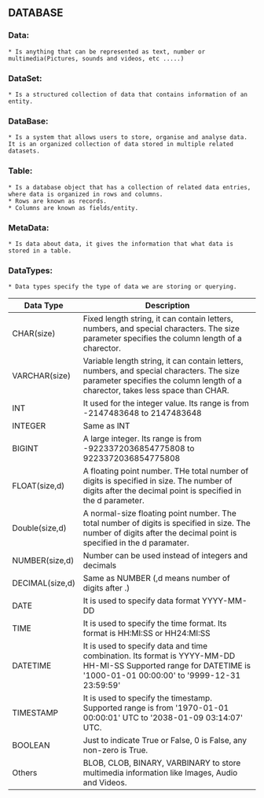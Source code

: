 DATABASE
--------
### Data: 
    * Is anything that can be represented as text, number or multimedia(Pictures, sounds and videos, etc .....)
### DataSet: 
    * Is a structured collection of data that contains information of an entity.
### DataBase:
    * Is a system that allows users to store, organise and analyse data. It is an organized collection of data stored in multiple related datasets.
### Table:
    * Is a database object that has a collection of related data entries, where data is organized in rows and columns.
    * Rows are known as records.
    * Columns are known as fields/entity.
### MetaData:
    * Is data about data, it gives the information that what data is stored in a table.
### DataTypes:
    * Data types specify the type of data we are storing or querying.
| Data Type  | Description |
| ---------  | ----------- |
| CHAR(size)      | Fixed length string, it can contain letters, numbers, and special characters. The size parameter specifies the column length of a charector.|
| VARCHAR(size)   | Variable length string, it can contain letters, numbers, and special characters. The size parameter specifies the column length of a charector, takes less space than CHAR. |
| INT       | It used for the integer value. Its range is from -2147483648 to 2147483648 |
| INTEGER   | Same as INT |
| BIGINT    | A large integer. Its range is from -9223372036854775808 to 9223372036854775808 |
| FLOAT(size,d)     | A floating point number. THe total number of digits is specified in size. The number of digits after the decimal point is specified in the d parameter. |
| Double(size,d) | A normal-size floating point number. The total number of digits is specified in size. The number of digits after the decimal point is specified in the d paramater. |
| NUMBER(size,d) | Number can be used instead of integers and decimals |
| DECIMAL(size,d) | Same as NUMBER (,d means number of digits after .) |
| DATE  | It is used to specify data format YYYY-MM-DD |
| TIME  | It is used to specify the time format. Its format is HH:MI:SS or HH24:MI:SS  |
| DATETIME  | It is used to specify data and time combination. Its format is YYYY-MM-DD HH-MI-SS Supported range for DATETIME is '1000-01-01 00:00:00' to '9999-12-31 23:59:59' |
| TIMESTAMP | It is used to specify the timestamp. Supported range is from '1970-01-01 00:00:01' UTC to '2038-01-09 03:14:07' UTC. | 
| BOOLEAN   | Just to indicate True or False, 0 is False, any non-zero is True. |
| Others    | BLOB, CLOB, BINARY, VARBINARY to store multimedia information like Images, Audio and Videos. |
